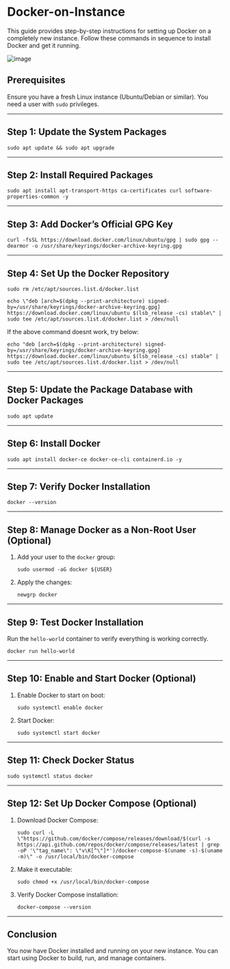 # Docker-on-Instance

This guide provides step-by-step instructions for setting up Docker on a completely new instance. Follow these commands in sequence to install Docker and get it running.

<img alt="image" src="https://github.com/user-attachments/assets/3d753b59-308a-4551-8728-b07ed5aabf8f">

## Prerequisites

Ensure you have a fresh Linux instance (Ubuntu/Debian or similar). You need a user with `sudo` privileges.

---

## Step 1: Update the System Packages

```shell 
sudo apt update && sudo apt upgrade
```

---

## Step 2: Install Required Packages

```shell 
sudo apt install apt-transport-https ca-certificates curl software-properties-common -y
```

---

## Step 3: Add Docker’s Official GPG Key

```shell 
curl -fsSL https://download.docker.com/linux/ubuntu/gpg | sudo gpg --dearmor -o /usr/share/keyrings/docker-archive-keyring.gpg
```

---

## Step 4: Set Up the Docker Repository

```shell
sudo rm /etc/apt/sources.list.d/docker.list
```

```shell 
echo \"deb [arch=$(dpkg --print-architecture) signed-by=/usr/share/keyrings/docker-archive-keyring.gpg] https://download.docker.com/linux/ubuntu $(lsb_release -cs) stable\" | sudo tee /etc/apt/sources.list.d/docker.list > /dev/null
```

If the above command doesnt work, try below:

```shell
echo "deb [arch=$(dpkg --print-architecture) signed-by=/usr/share/keyrings/docker-archive-keyring.gpg] https://download.docker.com/linux/ubuntu $(lsb_release -cs) stable" | sudo tee /etc/apt/sources.list.d/docker.list > /dev/null
```

---

## Step 5: Update the Package Database with Docker Packages

```shell 
sudo apt update
```

---

## Step 6: Install Docker

```shell 
sudo apt install docker-ce docker-ce-cli containerd.io -y
```

---

## Step 7: Verify Docker Installation

```shell 
docker --version
```

---

## Step 8: Manage Docker as a Non-Root User (Optional)

1. Add your user to the `docker` group:
   
   ```shell
   sudo usermod -aG docker ${USER}
   ```
   
3. Apply the changes:
   
   ```shell
   newgrp docker
   ```

---

## Step 9: Test Docker Installation

Run the `hello-world` container to verify everything is working correctly.

```shell 
docker run hello-world
```

---

## Step 10: Enable and Start Docker (Optional)

1. Enable Docker to start on boot:
   
   ```shell
   sudo systemctl enable docker
   ```
   
3. Start Docker:
   
   ```shell
   sudo systemctl start docker
   ```

---

## Step 11: Check Docker Status

```shell 
sudo systemctl status docker
```

---

## Step 12: Set Up Docker Compose (Optional)

1. Download Docker Compose:
   
   ```shell
   sudo curl -L \"https://github.com/docker/compose/releases/download/$(curl -s https://api.github.com/repos/docker/compose/releases/latest | grep -oP '\"tag_name\": \"v\K[^\"]*')/docker-compose-$(uname -s)-$(uname -m)\" -o /usr/local/bin/docker-compose
   ```
   
3. Make it executable:
   
   ```shell
   sudo chmod +x /usr/local/bin/docker-compose
   ```
   
5. Verify Docker Compose installation:
   
   ```shell
   docker-compose --version
   ```

---

## Conclusion

You now have Docker installed and running on your new instance. You can start using Docker to build, run, and manage containers.
